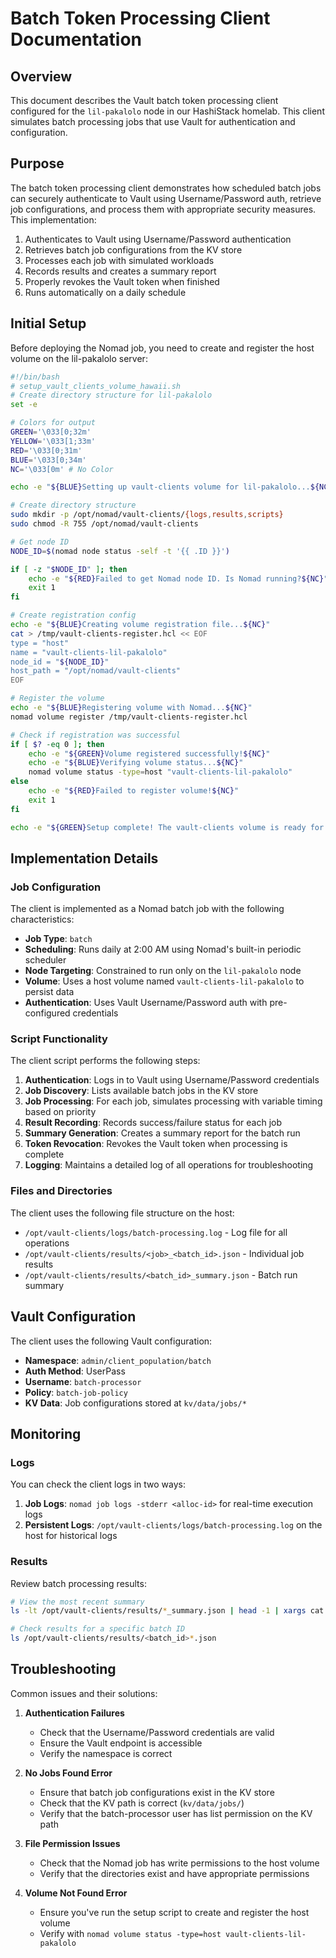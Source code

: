 # Batch Token Processing Client Documentation

## Overview

This document describes the Vault batch token processing client configured for the `lil-pakalolo` node in our HashiStack homelab. This client simulates batch processing jobs that use Vault for authentication and configuration.

## Purpose

The batch token processing client demonstrates how scheduled batch jobs can securely authenticate to Vault using Username/Password auth, retrieve job configurations, and process them with appropriate security measures. This implementation:

1. Authenticates to Vault using Username/Password authentication
2. Retrieves batch job configurations from the KV store
3. Processes each job with simulated workloads
4. Records results and creates a summary report
5. Properly revokes the Vault token when finished
6. Runs automatically on a daily schedule

## Initial Setup

Before deploying the Nomad job, you need to create and register the host volume on the lil-pakalolo server:

```bash
#!/bin/bash
# setup_vault_clients_volume_hawaii.sh
# Create directory structure for lil-pakalolo
set -e

# Colors for output
GREEN='\033[0;32m'
YELLOW='\033[1;33m'
RED='\033[0;31m'
BLUE='\033[0;34m'
NC='\033[0m' # No Color

echo -e "${BLUE}Setting up vault-clients volume for lil-pakalolo...${NC}"

# Create directory structure
sudo mkdir -p /opt/nomad/vault-clients/{logs,results,scripts}
sudo chmod -R 755 /opt/nomad/vault-clients

# Get node ID
NODE_ID=$(nomad node status -self -t '{{ .ID }}')

if [ -z "$NODE_ID" ]; then
    echo -e "${RED}Failed to get Nomad node ID. Is Nomad running?${NC}"
    exit 1
fi

# Create registration config
echo -e "${BLUE}Creating volume registration file...${NC}"
cat > /tmp/vault-clients-register.hcl << EOF
type = "host"
name = "vault-clients-lil-pakalolo"
node_id = "${NODE_ID}"
host_path = "/opt/nomad/vault-clients"
EOF

# Register the volume
echo -e "${BLUE}Registering volume with Nomad...${NC}"
nomad volume register /tmp/vault-clients-register.hcl

# Check if registration was successful
if [ $? -eq 0 ]; then
    echo -e "${GREEN}Volume registered successfully!${NC}"
    echo -e "${BLUE}Verifying volume status...${NC}"
    nomad volume status -type=host "vault-clients-lil-pakalolo"
else
    echo -e "${RED}Failed to register volume!${NC}"
    exit 1
fi

echo -e "${GREEN}Setup complete! The vault-clients volume is ready for batch processing.${NC}"
```

## Implementation Details

### Job Configuration

The client is implemented as a Nomad batch job with the following characteristics:

- **Job Type**: `batch`
- **Scheduling**: Runs daily at 2:00 AM using Nomad's built-in periodic scheduler
- **Node Targeting**: Constrained to run only on the `lil-pakalolo` node
- **Volume**: Uses a host volume named `vault-clients-lil-pakalolo` to persist data
- **Authentication**: Uses Vault Username/Password auth with pre-configured credentials

### Script Functionality

The client script performs the following steps:

1. **Authentication**: Logs in to Vault using Username/Password credentials
2. **Job Discovery**: Lists available batch jobs in the KV store
3. **Job Processing**: For each job, simulates processing with variable timing based on priority
4. **Result Recording**: Records success/failure status for each job
5. **Summary Generation**: Creates a summary report for the batch run
6. **Token Revocation**: Revokes the Vault token when processing is complete
7. **Logging**: Maintains a detailed log of all operations for troubleshooting

### Files and Directories

The client uses the following file structure on the host:

- `/opt/vault-clients/logs/batch-processing.log` - Log file for all operations
- `/opt/vault-clients/results/<job>_<batch_id>.json` - Individual job results
- `/opt/vault-clients/results/<batch_id>_summary.json` - Batch run summary

## Vault Configuration

The client uses the following Vault configuration:

- **Namespace**: `admin/client_population/batch`
- **Auth Method**: UserPass
- **Username**: `batch-processor`
- **Policy**: `batch-job-policy`
- **KV Data**: Job configurations stored at `kv/data/jobs/*`

## Monitoring

### Logs

You can check the client logs in two ways:

1. **Job Logs**: `nomad job logs -stderr <alloc-id>` for real-time execution logs
2. **Persistent Logs**: `/opt/vault-clients/logs/batch-processing.log` on the host for historical logs

### Results

Review batch processing results:

```bash
# View the most recent summary
ls -lt /opt/vault-clients/results/*_summary.json | head -1 | xargs cat

# Check results for a specific batch ID
ls /opt/vault-clients/results/<batch_id>*.json
```

## Troubleshooting

Common issues and their solutions:

1. **Authentication Failures**
   - Check that the Username/Password credentials are valid
   - Ensure the Vault endpoint is accessible
   - Verify the namespace is correct

2. **No Jobs Found Error**
   - Ensure that batch job configurations exist in the KV store
   - Check that the KV path is correct (`kv/data/jobs/`)
   - Verify that the batch-processor user has list permission on the KV path

3. **File Permission Issues**
   - Check that the Nomad job has write permissions to the host volume
   - Verify that the directories exist and have appropriate permissions

4. **Volume Not Found Error**
   - Ensure you've run the setup script to create and register the host volume
   - Verify with `nomad volume status -type=host vault-clients-lil-pakalolo`